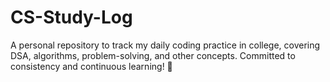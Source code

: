 # CS-Study-Log
A personal repository to track my daily coding practice in college, covering DSA, algorithms, problem-solving, and other concepts. Committed to consistency and continuous learning! 🚀

